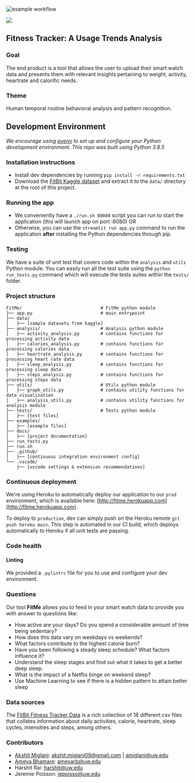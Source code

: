 ![example workflow](https://github.com/ameyabhamare/FitMe/actions/workflows/build_test.yml/badge.svg)

<img src="https://coveralls.io/repos/github/ameyabhamare/FitMe/badge.svg?branch=main&kill_cache=1" />


## Fitness Tracker: A Usage Trends Analysis

### Goal
The end product is a tool that allows the user to upload their smart watch data and presents them with relevant insights pertaining to weight, activity, heartrate and calorific needs.

### Theme 
Human temporal routine behavioral analysis and pattern recognition.

## Development Environment
*We encourage using [pyenv](https://github.com/pyenv/pyenv) to set up and configure your Python development environment.*
*This repo was built using Python 3.8.5*

### Installation instructions
- Install dev dependencies by running `pip install -r requirements.txt`
- Download the [FitBit Kaggle dataset](https://www.kaggle.com/datasets/arashnic/fitbit) and extract it to the `data/` directory at the root of this project.

### Running the app
- We conveniently have a `./run.sh 80080` script you can run to start the application (this will launch app on port :8080)
OR
- Otherwise, you can use the `streamlit run app.py` command to run the application **after** installing the Python dependencies through pip.

### Testing
We have a suite of unit test that covers code within the `analysis` and `utils` Python module. You can easily run all the test suite using the `python run_tests.py` command which will execute the tests suites within the `tests/` folder. 

### Project structure
```
FitMe/                              # FitMe python module
├── app.py                          # main entrypoint
├── data/
│   ├── [sample datasets from kaggle]
├── analysis/                       # Analysis python module
│   ├── activity_analysis.py        # contains functions for processing activity data
│   ├── calories_analysis.py        # contains functions for processing calories data
│   ├── heartrate_analysis.py       # contains functions for processing heart rate data
│   ├── sleep_analysis.py           # contains functions for processing sleep data
│   ├── steps_analysis.py           # contains functions for processing steps data
├── utils/                          # Utils python module
│   ├── graph_utils.py              # contains utility functions for data visualization
│   ├── analysis_utils.py           # contains utility functions for analysis module
├── tests/                          # Tests python module
│   ├── [test files]
├── examples/
│   ├── [example files]
├── docs/
│   ├── [project documentation]
├── run_tests.py
├── run.sh
├── .github/
│   ├── [continuous integration environment config]
└── .vscode/
    ├── [vscode settings & extension recommendations]
```

### Continuous deployment
We're using Heroku to automatically deploy our application to our `prod` environment, which is available here: [http://fitme.herokuapp.com](http://fitme.herokuapp.com).

To deploy to `production`, dev can simply push on the Heroku remote `git push heroku main`. This step is automated in our CI build, which deploys automatically to Heroku if all unit tests are passing.

### Code health
#### Linting
We provided a `.pylintrc` file for you to use and configure your dev environment. 

### Questions
Our tool **FitMe** allows you to feed in your smart watch data to provide you with answer to questions like:
* How active are your days? Do you spend a considerable amount of time being sedentary?
* How does this data vary on weekdays vs weekends?
* What factors contribute to the highest calorie burn?
* Have you been following a steady sleep schedule? What factors influence it?
* Understand the sleep stages and find out what it takes to get a better deep sleep.
* What is the impact of a Netflix binge on weekend sleep?
* Use Machine Learning to see if there is a hidden pattern to attain better sleep

### Data sources
The [FitBit Fitness Tracker Data](https://www.kaggle.com/datasets/arashnic/fitbit) is a rich collection of 18 different csv files that collates information about daily activities, calorie, heartrate, sleep cycles, intensities and steps, among others.

### Contributors
* [Akshit Miglani](https://www.linkedin.com/in/akshitmiglani/): akshit.miglani09@gmail.com | amiglani@uw.edu 
* [Ameya Bhamare](https://www.linkedin.com/in/ameyabhamare/): ameyarb@uw.edu
* Harshit Rai: harshit@uw.edu
* Jeremie Poisson: jepoisso@uw.edu
